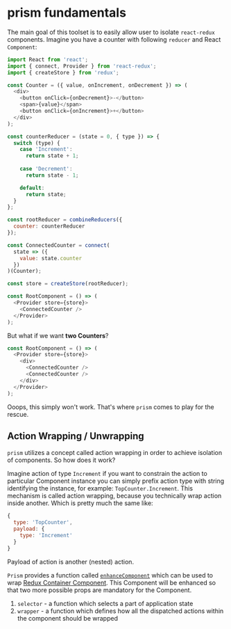 # prism fundamentals

The main goal of this toolset is to easily allow user to isolate `react-redux` components. Imagine you have a counter with following `reducer` and React `Component`:

```js
import React from 'react';
import { connect, Provider } from 'react-redux';
import { createStore } from 'redux';

const Counter = ({ value, onIncrement, onDecrement }) => (
  <div>
    <button onClick={onDecrement}>-</button>
    <span>{value}</span>
    <button onClick={onIncrement}>+</button>
  </div>
);

const counterReducer = (state = 0, { type }) => {
  switch (type) {
    case 'Increment':
      return state + 1;
    
    case 'Decrement':
      return state - 1;

    default:
      return state;
  }
};

const rootReducer = combineReducers({
  counter: counterReducer
});

const ConnectedCounter = connect(
  state => ({
    value: state.counter
  })
)(Counter);

const store = createStore(rootReducer);

const RootComponent = () => (
  <Provider store={store}>
    <ConnectedCounter />
  </Provider>
);
```

But what if we want **two Counters**?

```js
const RootComponent = () => (
  <Provider store={store}>
    <div>
      <ConnectedCounter />
      <ConnectedCounter />
    </div>
  </Provider>
);
```

Ooops, this simply won't work. That's where `prism` comes to play for the rescue.

## Action Wrapping / Unwrapping

`prism` utilizes a concept called action wrapping in order to achieve isolation of components. So how does it work?

Imagine action of type `Increment` if you want to constrain the action to particular Component instance you can simply prefix action type with string identifying the instance, for example: `TopCounter.Increment`. This mechanism is called action wrapping, because you technically wrap action inside another. Which is pretty much the same like:

```js
{
  type: 'TopCounter',
  payload: {
    type: 'Increment'
  }
}
```

Payload of action is another (nested) action.

`Prism` provides a function called [`enhanceComponent`](./api/enhanceComponent.md) which can be used to wrap [Redux Container Component](http://redux.js.org/docs/basics/UsageWithReact.html#implementing-container-components). This Component will be enhanced so that two more possible props are mandatory for the Component.

1. `selector` - a function which selects a part of application state
2. `wrapper` - a function which defines how all the dispatched actions within the component should be wrapped